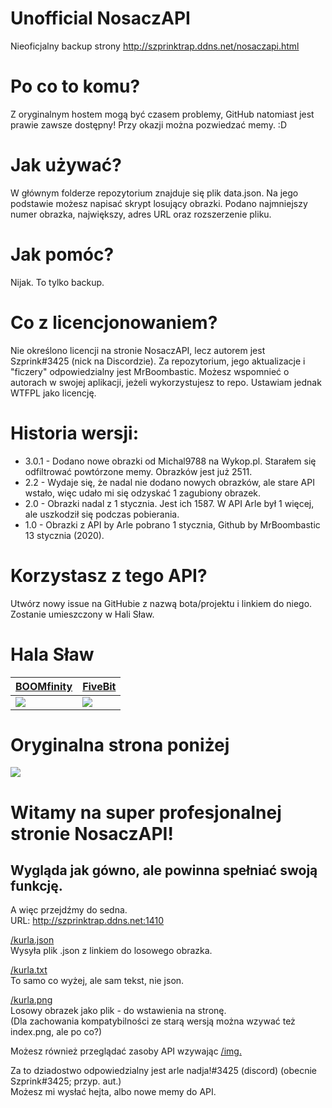 # Unofficial NosaczAPI
Nieoficjalny backup strony http://szprinktrap.ddns.net/nosaczapi.html

# Po co to komu?
Z oryginalnym hostem mogą być czasem problemy, GitHub natomiast jest prawie zawsze dostępny! Przy okazji można pozwiedzać memy. :D

# Jak używać?
W głównym folderze repozytorium znajduje się plik data.json. Na jego podstawie możesz napisać skrypt losujący obrazki. Podano najmniejszy numer obrazka, największy, adres URL oraz rozszerzenie pliku.

# Jak pomóc?
Nijak. To tylko backup.

# Co z licencjonowaniem?
Nie określono licencji na stronie NosaczAPI, lecz autorem jest Szprink#3425 (nick na Discordzie). Za repozytorium, jego aktualizacje i "ficzery" odpowiedzialny jest MrBoombastic. Możesz wspomnieć o autorach w swojej aplikacji, jeżeli wykorzystujesz to repo. Ustawiam jednak WTFPL jako licencję.

# Historia wersji:
- 3.0.1 - Dodano nowe obrazki od Michal9788 na Wykop.pl. Starałem się odfiltrować powtórzone memy. Obrazków jest już 2511.
- 2.2 - Wydaje się, że nadal nie dodano nowych obrazków, ale stare API wstało, więc udało mi się odzyskać 1 zagubiony obrazek.
- 2.0 - Obrazki nadal z 1 stycznia. Jest ich 1587. W API Arle był 1 więcej, ale uszkodził się podczas pobierania.
- 1.0 - Obrazki z API by Arle pobrano 1 stycznia, Github by MrBoombastic 13 stycznia (2020).

# Korzystasz z tego API?
Utwórz nowy issue na GitHubie z nazwą bota/projektu i linkiem do niego. Zostanie umieszczony w Hali Sław.

# Hala Sław

| [BOOMfinity](https://boomfinity.xyz)  | [FiveBit](https://fivebit.tk/)  |
| ------------- | ------------- |
| ![](https://cdn.discordapp.com/avatars/450017151323996173/f2d4d1a2dd59a09f4b36ed9a8d9b4cbf.png?size=256)  |  ![](https://cdn.discordapp.com/avatars/756826668366037072/45814172830b84edbcdcd200bbff31a0.png?size=256)  |
# Oryginalna strona poniżej

<img src="http://szprinktrap.ddns.net/nosaczapi_logo.png">
<h1>Witamy na super profesjonalnej stronie NosaczAPI!</h1>
<h2>Wygląda jak gówno, ale powinna spełniać swoją funkcję.</h2>
	
<p>A więc przejdźmy do sedna.<br />
URL: <a href="http://szprinktrap.ddns.net:1410">http://szprinktrap.ddns.net:1410</a></p>
	
<p><a href ="http://szprinktrap.ddns.net:1410/kurla.json">/kurla.json</a><br />
Wysyła plik .json z linkiem do losowego obrazka.</p>

<p><a href ="http://szprinktrap.ddns.net:1410/kurla.txt">/kurla.txt</a><br />
To samo co wyżej, ale sam tekst, nie json.</p>
	
<p><a href ="http://szprinktrap.ddns.net:1410/kurla.png">/kurla.png</a><br />
Losowy obrazek jako plik - do wstawienia na stronę.<br />
(Dla zachowania kompatybilności ze starą wersją można wzywać też index.png, ale po co?)</p>
	
<p>Możesz również przeglądać zasoby API wzywając <a href ="http://szprinktrap.ddns.net:1410/img">/img.</a></p>
	
<p>Za to dziadostwo odpowiedzialny jest arle nadja!#3425 (discord) (obecnie Szprink#3425; przyp. aut.) <br />
Możesz mi wysłać hejta, albo nowe memy do API.</p>
